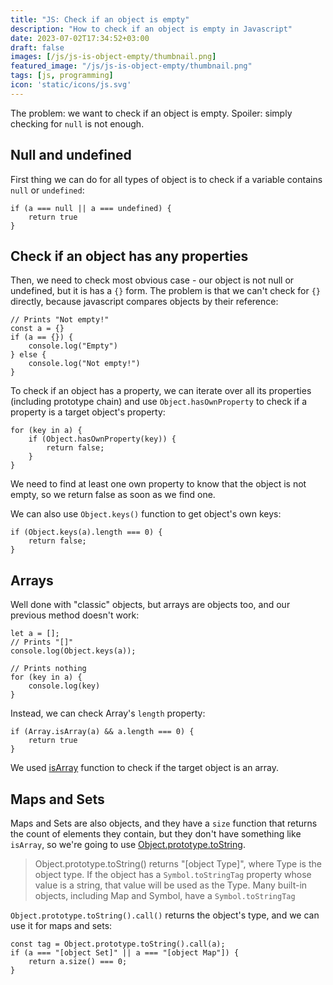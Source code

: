```yaml
---
title: "JS: Check if an object is empty"
description: "How to check if an object is empty in Javascript"
date: 2023-07-02T17:34:52+03:00
draft: false
images: [/js/js-is-object-empty/thumbnail.png]
featured_image: "/js/js-is-object-empty/thumbnail.png"
tags: [js, programming]
icon: 'static/icons/js.svg'
---
```


The problem: we want to check if an object is empty.
Spoiler: simply checking for `null` is not enough.

<!--more-->

## Null and undefined

First thing we can do for all types of object is to check if
a variable contains `null` or `undefined`:

```
if (a === null || a === undefined) {
	return true
}
```

## Check if an object has any properties

Then, we need to check most obvious case - our object is
not null or undefined, but it is has a `{}` form. The problem is
that we can't check for `{}` directly, because javascript
compares objects by their reference:

```
// Prints "Not empty!"
const a = {}
if (a == {}) {
	console.log("Empty")
} else {
	console.log("Not empty!")
}
```

To check if an object has a property, we can iterate over all
its properties (including prototype chain) and use `Object.hasOwnProperty`
to check if a property is a target object's property:

```
for (key in a) {
	if (Object.hasOwnProperty(key)) {
		return false;
	}
}
```

We need to find at least one own property to know that the object
is not empty, so we return false as soon as we find one.

We can also use `Object.keys()` function to get object's own keys:

```
if (Object.keys(a).length === 0) {
	return false;
}
```
## Arrays

Well done with "classic" objects, but arrays are objects too, and
our previous method doesn't work:

```
let a = [];
// Prints "[]"
console.log(Object.keys(a));

// Prints nothing
for (key in a) {
	console.log(key)
}
```

Instead, we can check Array's `length` property:

```
if (Array.isArray(a) && a.length === 0) {
	return true
}
```

We used [isArray](https://developer.mozilla.org/en-US/docs/Web/JavaScript/Reference/Global_Objects/Array/isArray)
function to check if the target object is an array.


## Maps and Sets

Maps and Sets are also objects, and they have a `size` function that
returns the count of elements they contain, but they don't have something like
`isArray`, so we're going to use [Object.prototype.toString](https://developer.mozilla.org/en-US/docs/Web/JavaScript/Reference/Global_Objects/Object/toString).

>Object.prototype.toString() returns "[object Type]",
>where Type is the object type. If the object has a
>`Symbol.toStringTag` property whose value is a string,
>that value will be used as the Type.
>Many built-in objects, including Map and Symbol, have a `Symbol.toStringTag`

`Object.prototype.toString().call()` returns the object's type, and we
can use it for maps and sets:

```
const tag = Object.prototype.toString().call(a);
if (a === "[object Set]" || a === "[object Map"]) {
	return a.size() === 0;
}
```
